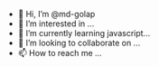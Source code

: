 - 👋 Hi, I’m @md-golap
- 👀 I’m interested in ...
- 🌱 I’m currently learning javascript...
- 💞️ I’m looking to collaborate on ...
- 📫 How to reach me ...

<!---
md-golap/md-golap is a ✨ special ✨ repository because its `README.md` (this file) appears on your GitHub profile.
You can click the Preview link to take a look at your changes.
--->
